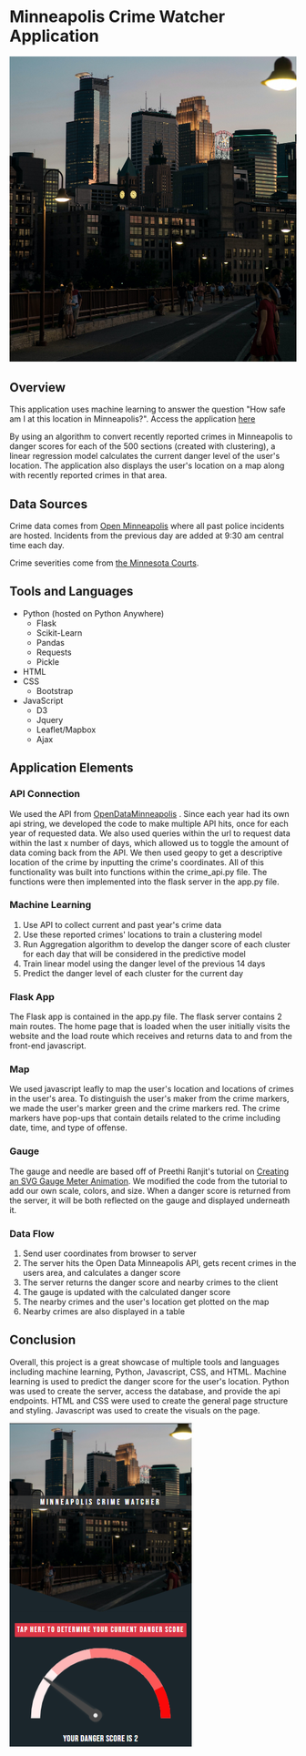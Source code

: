 # Minneapolis Crime Watcher Application
![Minneapolis Skyline](FinalImages/minneapolis.jpg)
## Overview

This application uses machine learning to answer the question "How safe am I at this location in Minneapolis?". Access the application [here](https://travisb98.pythonanywhere.com/)

By using an algorithm to convert recently reported crimes in Minneapolis to danger scores for each of the 500 sections (created with clustering), a linear regression model calculates the current danger level of the user's location. The application also displays the user's location on a map along with recently reported crimes in that area. 

## Data Sources

Crime data comes from [Open Minneapolis](https://opendata.minneapolismn.gov/datasets/police-incidents-2021/data?orderBy=neighborhood&orderByAsc=false) where all past police incidents are hosted. Incidents from the previous day are added at 9:30 am central time each day.

Crime severities come from [the Minnesota Courts](https://www.revisor.mn.gov/court_rules/rule/sg-5/).

## Tools and Languages

- Python (hosted on Python Anywhere)
    - Flask
    - Scikit-Learn
    - Pandas
    - Requests
    - Pickle
- HTML
- CSS
  - Bootstrap
- JavaScript
  - D3
  - Jquery
  - Leaflet/Mapbox
  - Ajax


## Application Elements

### API Connection
We used the API from [OpenDataMinneapolis](https://opendata.minneapolismn.gov/datasets/police-incidents-2021) .
Since each year had its own api string, we developed the code to make multiple API hits, once for each year of requested data. We also used queries within the url to request data within the last x number of days, which allowed us to toggle the amount of data coming back from the API. We then used geopy to get a descriptive location of the crime by inputting the crime's coordinates. All of this functionality was built into functions within the crime_api.py file. The functions were then implemented into the flask server in the app.py file.

### Machine Learning
1. Use API to collect current and past year's crime data
2. Use these reported crimes' locations to train a clustering model
3. Run Aggregation algorithm to develop the danger score of each cluster for each day that will be considered in the predictive model
4. Train linear model using the danger level of the previous 14 days
5. Predict the danger level of each cluster for the current day

### Flask App
The Flask app is contained in the app.py file. The flask server contains 2 main routes. The home page that is loaded when the user initially visits the website and the load route which receives and returns data to and from the front-end javascript.

### Map
We used javascript leafly to map the user's location and locations of crimes in the user's area. To distinguish the user's maker from the crime markers, we made the user's marker green and the crime markers red. The crime markers have pop-ups that contain details related to the crime including date, time, and type of offense.

### Gauge
The gauge and needle are based off of Preethi Ranjit's tutorial on [Creating an SVG Gauge Meter Animation](https://www.hongkiat.com/blog/svg-meter-gauge-tutorial/). We modified the code from the tutorial to add our own scale, colors, and size. When a danger score is returned from the server, it will be both reflected on the gauge and displayed underneath it.

### Data Flow
1. Send user coordinates from browser to server
2. The server hits the Open Data Minneapolis API, gets recent crimes in the users area, and calculates a danger score
3. The server returns the danger score and nearby crimes to the client
4. The gauge is updated with the calculated danger score
5. The nearby crimes and the user's location get plotted on the map
6. Nearby crimes are also displayed in a table



## Conclusion

Overall, this project is a great showcase of multiple tools and languages including machine learning, Python, Javascript, CSS, and HTML. Machine learning is used to predict the danger score for the user's location. Python was used to create the server, access the database, and provide the api endpoints. HTML and CSS were used to create the general page structure and styling. Javascript was used to create the visuals on the page.
    
 ![Final Product](FinalImages/PageSnip.PNG)
